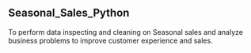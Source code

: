 ## Seasonal_Sales_Python
To perform data inspecting and cleaning  on Seasonal sales  and analyze business problems to improve customer experience and sales.

